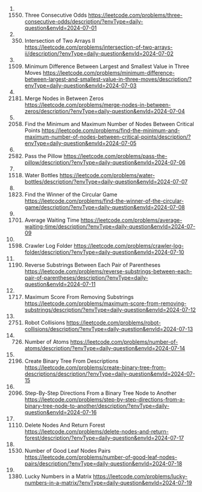 1. 1550. Three Consecutive Odds
https://leetcode.com/problems/three-consecutive-odds/description/?envType=daily-question&envId=2024-07-01
2. 350. Intersection of Two Arrays II
https://leetcode.com/problems/intersection-of-two-arrays-ii/description/?envType=daily-question&envId=2024-07-02
3. 1509. Minimum Difference Between Largest and Smallest Value in Three Moves
https://leetcode.com/problems/minimum-difference-between-largest-and-smallest-value-in-three-moves/description/?envType=daily-question&envId=2024-07-03
4. 2181. Merge Nodes in Between Zeros
https://leetcode.com/problems/merge-nodes-in-between-zeros/description/?envType=daily-question&envId=2024-07-04
5. 2058. Find the Minimum and Maximum Number of Nodes Between Critical Points
https://leetcode.com/problems/find-the-minimum-and-maximum-number-of-nodes-between-critical-points/description/?envType=daily-question&envId=2024-07-05
6. 2582. Pass the Pillow
https://leetcode.com/problems/pass-the-pillow/description/?envType=daily-question&envId=2024-07-06
7. 1518. Water Bottles
https://leetcode.com/problems/water-bottles/description/?envType=daily-question&envId=2024-07-07
8. 1823. Find the Winner of the Circular Game
https://leetcode.com/problems/find-the-winner-of-the-circular-game/description/?envType=daily-question&envId=2024-07-08
9. 1701. Average Waiting Time
https://leetcode.com/problems/average-waiting-time/description/?envType=daily-question&envId=2024-07-09
10. 1598. Crawler Log Folder
https://leetcode.com/problems/crawler-log-folder/description/?envType=daily-question&envId=2024-07-10
11. 1190. Reverse Substrings Between Each Pair of Parentheses
https://leetcode.com/problems/reverse-substrings-between-each-pair-of-parentheses/description/?envType=daily-question&envId=2024-07-11
12. 1717. Maximum Score From Removing Substrings
https://leetcode.com/problems/maximum-score-from-removing-substrings/description/?envType=daily-question&envId=2024-07-12
13. 2751. Robot Collisions
https://leetcode.com/problems/robot-collisions/description/?envType=daily-question&envId=2024-07-13
14. 726. Number of Atoms
https://leetcode.com/problems/number-of-atoms/description/?envType=daily-question&envId=2024-07-14
15. 2196. Create Binary Tree From Descriptions
https://leetcode.com/problems/create-binary-tree-from-descriptions/description/?envType=daily-question&envId=2024-07-15
16. 2096. Step-By-Step Directions From a Binary Tree Node to Another
https://leetcode.com/problems/step-by-step-directions-from-a-binary-tree-node-to-another/description/?envType=daily-question&envId=2024-07-16
17. 1110. Delete Nodes And Return Forest
https://leetcode.com/problems/delete-nodes-and-return-forest/description/?envType=daily-question&envId=2024-07-17
18. 1530. Number of Good Leaf Nodes Pairs
https://leetcode.com/problems/number-of-good-leaf-nodes-pairs/description/?envType=daily-question&envId=2024-07-18
19. 1380. Lucky Numbers in a Matrix
https://leetcode.com/problems/lucky-numbers-in-a-matrix/?envType=daily-question&envId=2024-07-19